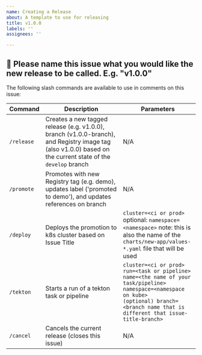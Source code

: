 ```yaml
---
name: Creating a Release
about: A template to use for releasing
title: v1.0.0
labels: ''
assignees: ''

---
```


## 🤖 Please name this issue what you would like the new release to be called. E.g. "v1.0.0"

The following slash commands are available to use in comments on this issue:

| Command | Description | Parameters |
|---|---|---|
| `/release` | Creates a new tagged release (e.g. v1.0.0), branch (v1.0.0-branch), and Registry image tag (also v1.0.0) based on the current state of the `develop` branch | N/A |
| `/promote` | Promotes with new Registry tag (e.g. demo), updates label ('promoted to demo'), and updates references on branch | N/A |
| `/deploy` | Deploys the promotion to k8s cluster based on Issue Title | `cluster=<ci or prod>`</br>optional: `namespace=<namespace>` note: this is also the name of the `charts/new-app/values-*.yaml` file that will be used |
| `/tekton` | Starts a run of a tekton task or pipeline | `cluster=<ci or prod>`</br>`run=<task or pipeline>`</br>`name=<the name of your task/pipeline>`</br>`namespace=<namespace on kube>`</br>`(optional) branch=<branch name that is different that issue-title-branch>` |
| `/cancel` | Cancels the current release (closes this issue) | N/A |
